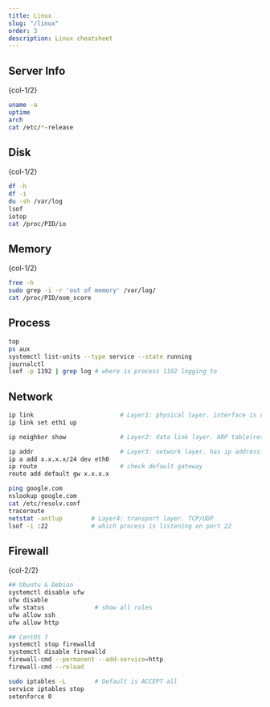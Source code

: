 ```yaml
---
title: Linux
slug: "/linux"
order: 3
description: Linux cheatsheet
---
```


## Server Info

{col-1/2}

```bash
uname -a
uptime
arch
cat /etc/*-release
```

## Disk

{col-1/2}

```bash
df -h
df -i
du -sh /var/log
lsof
iotop
cat /proc/PID/io
```

## Memory

{col-1/2}

```bash
free -h
sudo grep -i -r 'out of memory' /var/log/
cat /proc/PID/oom_score
```

## Process

```bash
top
ps aux
systemctl list-units --type service --state running
journalctl
lsof -p 1192 | grep log # where is process 1192 logging to

```

## Network

```bash
ip link                        # Layer1: physical layer. interface is up?
ip link set eth1 up

ip neighbor show               # Layer2: data link layer. ARP table(resolve MAC)?

ip addr                        # Layer3: network layer. has ip address?
ip a add x.x.x.x/24 dev eth0
ip route                       # check default gateway
route add default gw x.x.x.x

ping google.com
nslookup google.com
cat /etc/resolv.conf
traceroute
netstat -antlup        # Layer4: transport layer. TCP/UDP
lsof -i :22            # which process is listening on port 22
```

## Firewall

{col-2/2}

```bash
## Ubuntu & Debian
systemctl disable ufw
ufw disable
ufw status              # show all rules
ufw allow ssh
ufw allow http
```

```bash
## CentOS 7
systemctl stop firewalld
systemctl disable firewalld
firewall-cmd --permanent --add-service=http
firewall-cmd --reload
```

```bash
sudo iptables -L        # Default is ACCEPT all
service iptables stop
setenforce 0
```
